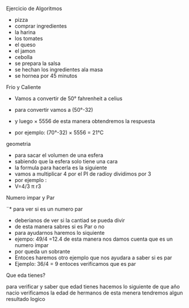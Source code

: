 Ejercicio de Algoritmos
* pizza
* comprar ingredientes 
* la harina  
*  los tomates
*  el queso
*  el jamon
*  cebolla 
*  se prepara  la salsa 
*  se  hechan los ingredientes ala masa 
*  se hornea por 45 minutos

Frio y Caliente

*  Vamos a convertir de 50°  fahrenheit  a celius

*  para  convertir  vamos a  (50°-32) 
*  y luego × 5556 de esta manera obtendremos la respuesta
*  por ejemplo: (70°-32) × 5556 =  21°C

geometria 

*  para sacar el volumen de una esfera 
*  sabiendo que la esfera solo tiene una cara
*  la formula para hacerla es la siguiente
*  vamos  a  multiplicar  4  por  el  PI  de radioy dividimos por  3
*  por ejemplo :   
*  V=4/3 π  r3


Numero impar y Par 
 
¨*  para ver si es un numero par 
*  deberianos de ver si la cantiad se pueda divir
*  de esta manera sabres si es Par o no
*  para ayudarnos haremos lo siquiente
*  ejempo:
 49/4 =12.4 de esta manera nos damos cuenta que es un numero impar
*  por queda un sobrante 
*  Entoces haremos otro ejemplo que nos ayudara a saber si es par
*  Ejemplo:
 36/4 = 9 entoces verificamos que es par
 
 
 Que eda tienes?
 
 para verificar y saber que edad tienes 
 hacemos lo siguiente de que año nacio
 verificamos la edad de hermanos
 de esta menera tendremos algun resultado logico
 
 
 
 
 
 
 
 
